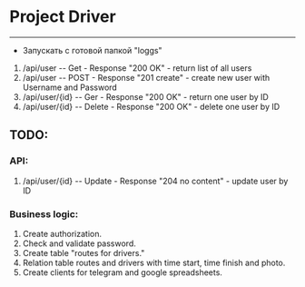 # Project Driver
--------------

* Запускать с готовой папкой "loggs"

1. /api/user      -- Get    - Response "200 OK"     - return list of all users
2. /api/user      -- POST   - Response "201 create" - create new user with Username and Password
3. /api/user/{id} -- Ger    - Response "200 OK"     - return one user by ID
4. /api/user/{id} -- Delete - Response "200 OK"     - delete one user by ID   

## TODO:
### API:
1. /api/user/{id} -- Update - Response "204 no content" - update user by ID

### Business logic:
1. Create authorization.
2. Check and validate password.
3. Create table "routes for drivers."
4. Relation table routes and drivers with time start, time finish and photo.
5. Create clients for telegram and google spreadsheets.
